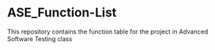 # ASE_Function-List
This repository contains the function table for the project in Advanced Software Testing class

